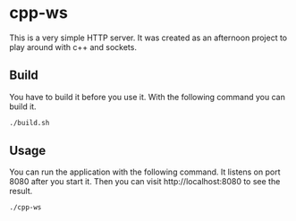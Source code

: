 # cpp-ws

This is a very simple HTTP server. It was created as an afternoon project to play around with c++ and sockets.

## Build

You have to build it before you use it. With the following command you can build it.

```bash
./build.sh
```

## Usage

You can run the application with the following command. It listens on port 8080 after you start it. Then you can visit http://localhost:8080 to see the result.

```bash
./cpp-ws
```